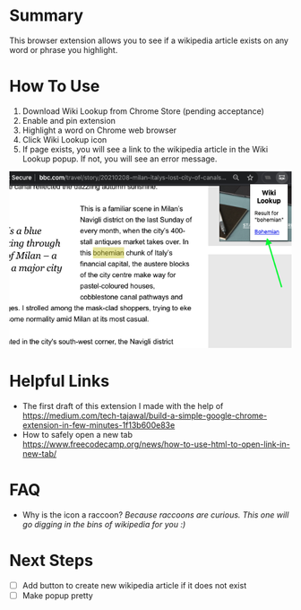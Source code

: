 # Summary

This browser extension allows you to see if a wikipedia article exists on any word or phrase you highlight.

# How To Use

1.  Download Wiki Lookup from Chrome Store (pending acceptance)
2.  Enable and pin extension
3.  Highlight a word on Chrome web browser
4.  Click Wiki Lookup icon
5.  If page exists, you will see a link to the wikipedia article in the Wiki Lookup popup. If not, you will see an error message.

![Screenshot of user clicking on extension](https://github.com/marley/wiki_lookup/blob/main/wiki_lookup_in_action.png)

# Helpful Links

- The first draft of this extension I made with the help of https://medium.com/tech-tajawal/build-a-simple-google-chrome-extension-in-few-minutes-1f13b600e83e
- How to safely open a new tab https://www.freecodecamp.org/news/how-to-use-html-to-open-link-in-new-tab/

# FAQ

- Why is the icon a raccoon? _Because raccoons are curious. This one will go digging in the bins of wikipedia for you :)_

# Next Steps

- [ ] Add button to create new wikipedia article if it does not exist
- [ ] Make popup pretty
